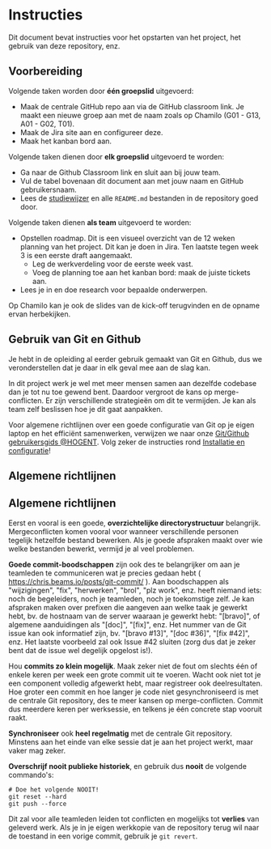 # Instructies

Dit document bevat instructies voor het opstarten van het project, het gebruik van deze repository, enz.

## Voorbereiding

Volgende taken worden door **één groepslid** uitgevoerd:

- Maak de centrale GitHub repo aan via de GitHub classroom link. Je maakt een nieuwe groep aan met de naam zoals op Chamilo (G01 - G13, A01 - G02, T01).
- Maak de Jira site aan en configureer deze.
- Maak het kanban bord aan.

Volgende taken dienen door **elk groepslid** uitgevoerd te worden:

- Ga naar de Github Classroom link en sluit aan bij jouw team.
- Vul de tabel bovenaan dit document aan met jouw naam en GitHub gebruikersnaam.
- Lees de [studiewijzer](./studiewijzer.md) en alle `README.md` bestanden in de repository goed door.

Volgende taken dienen **als team** uitgevoerd te worden:

- Opstellen roadmap. Dit is een visueel overzicht van de 12 weken planning van het project. Dit kan je doen in Jira. Ten laatste tegen week 3 is een eerste draft aangemaakt.
    - Leg de werkverdeling voor de eerste week vast.
    - Voeg de planning toe aan het kanban bord: maak de juiste tickets aan.
- Lees je in en doe research voor bepaalde onderwerpen.

Op Chamilo kan je ook de slides van de kick-off terugvinden en de opname ervan herbekijken.

## Gebruik van Git en Github

Je hebt in de opleiding al eerder gebruik gemaakt van Git en Github, dus we veronderstellen dat je daar in elk geval mee aan de slag kan.

In dit project werk je wel met meer mensen samen aan dezelfde codebase dan je tot nu toe gewend bent. Daardoor vergroot de kans op merge-conflicten. Er zijn verschillende strategieën om dit te vermijden. Je kan als team zelf beslissen hoe je dit gaat aanpakken.

Voor algemene richtlijnen over een goede configuratie van Git op je eigen laptop en het efficiënt samenwerken, verwijzen we naar onze [Git/Github gebruikersgids @HOGENT](https://hogenttin.github.io/git-hogent-gids/). Volg zeker de instructies rond [Installatie en configuratie](https://hogenttin.github.io/git-hogent-gids/installatie-config/)!

## Algemene richtlijnen

## Algemene richtlijnen

Eerst en vooral is een goede, **overzichtelijke directorystructuur** belangrijk. Mergeconflicten komen vooral voor wanneer verschillende personen tegelijk hetzelfde bestand bewerken. Als je goede afspraken maakt over wie welke bestanden bewerkt, vermijd je al veel problemen.

**Goede commit-boodschappen** zijn ook des te belangrijker om aan je teamleden te communiceren wat je precies gedaan hebt ( https://chris.beams.io/posts/git-commit/ ). Aan boodschappen als "wijzigingen", "fix", "herwerken", "brol", "plz work", enz. heeft niemand iets: noch de begeleiders, noch je teamleden, noch je toekomstige zelf. Je kan afspraken maken over prefixen die aangeven aan welke taak je gewerkt hebt, bv. de hostnaam van de server waaraan je gewerkt hebt: "[bravo]", of algemene aanduidingen als "[doc]", "[fix]", enz. Het nummer van de Git issue kan ook informatief zijn, bv. "[bravo #13]", "[doc #36]", "[fix #42]", enz. Het laatste voorbeeld zal ook Issue #42 sluiten (zorg dus dat je zeker bent dat de issue wel degelijk opgelost is!).

Hou **commits zo klein mogelijk**. Maak zeker niet de fout om slechts één of enkele keren per week een grote commit uit te voeren. Wacht ook niet tot je een component volledig afgewerkt hebt, maar registreer ook deelresultaten. Hoe groter een commit en hoe langer je code niet gesynchroniseerd is met de centrale Git repository, des te meer kansen op merge-conflicten. Commit dus meerdere keren per werksessie, en telkens je één concrete stap vooruit raakt.

**Synchroniseer** ook **heel regelmatig** met de centrale Git repository. Minstens aan het einde van elke sessie dat je aan het project werkt, maar vaker mag zeker.

**Overschrijf nooit publieke historiek**, en gebruik dus **nooit** de volgende commando's:

```console
# Doe het volgende NOOIT!
git reset --hard
git push --force
```

Dit zal voor alle teamleden leiden tot conflicten en mogelijks tot **verlies** van geleverd werk. Als je in je eigen werkkopie van de repository terug wil naar de toestand in een vorige commit, gebruik je `git revert`.
